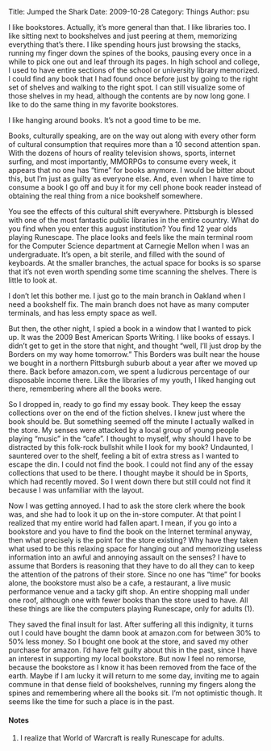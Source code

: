 Title: Jumped the Shark
Date: 2009-10-28
Category: Things
Author: psu

I like bookstores. Actually, it’s more general than that. I like libraries too. I like sitting next to bookshelves and just peering at them, memorizing everything that’s there. I like spending hours just browsing the stacks, running my finger down the spines of the books, pausing every once in a while to pick one out and leaf through its pages. In high school and college, I used to have entire sections of the school or university library memorized. I could find any book that I had found once before just by going to the right set of shelves and walking to the right spot. I can still visualize some of those shelves in my head, although the contents are by now long gone. I like to do the same thing in my favorite bookstores.

I like hanging around books. It’s not a good time to be me.

Books, culturally speaking, are on the way out along with every other form of cultural consumption that requires more than a 10 second attention span. With the dozens of hours of reality television shows, sports, internet surfing, and most importantly, MMORPGs to consume every week, it appears that no one has “time” for books anymore. I would be bitter about this, but I’m just as guilty as everyone else. And, even when I have time to consume a book I go off and buy it for my cell phone book reader instead of obtaining the real thing from a nice bookshelf somewhere.

You see the effects of this cultural shift everywhere. Pittsburgh is blessed with one of the most fantastic public libraries in the entire country. What do you find when you enter this august institution? You find 12 year olds playing Runescape. The place looks and feels like the main terminal room for the Computer Science department at Carnegie Mellon when I was an undergraduate. It’s open, a bit sterile, and filled with the sound of keyboards. At the smaller branches, the actual space for books is so sparse that it’s not even worth spending some time scanning the shelves. There is little to look at.

I don’t let this bother me. I just go to the main branch in Oakland when I need a bookshelf fix. The main branch does not have as many computer terminals, and has less empty space as well.

But then, the other night, I spied a book in a window that I wanted to pick up. It was the 2009 Best American Sports Writing. I like books of essays. I didn’t get to get in the store that night, and thought “well, I’ll just drop by the Borders on my way home tomorrow.” This Borders was built near the house we bought in a northern Pittsburgh suburb about a year after we moved up there. Back before amazon.com, we spent a ludicrous percentage of our disposable income there. Like the libraries of my youth, I liked hanging out there, remembering where all the books were.

So I dropped in, ready to go find my essay book. They keep the essay collections over on the end of the fiction shelves. I knew just where the book should be. But something seemed off the minute I actually walked in the store. My senses were attacked by a local group of young people playing “music” in the “cafe”. I thought to myself, why should I have to be distracted by this folk-rock bullshit while I look for my book? Undaunted, I sauntered over to the shelf, feeling a bit of extra stress as I wanted to escape the din. I could not find the book. I could not find any of the essay collections that used to be there. I thought maybe it should be in Sports, which had recently moved. So I went down there but still could not find it because I was unfamiliar with the layout.

Now I was getting annoyed. I had to ask the store clerk where the book was, and she had to look it up on the in-store computer. At that point I realized that my entire world had fallen apart. I mean, if you go into a bookstore and you have to find the book on the Internet terminal anyway, then what precisely is the point for the store existing? Why have they taken what used to be this relaxing space for hanging out and memorizing useless information into an awful and annoying assault on the senses? I have to assume that Borders is reasoning that they have to do all they can to keep the attention of the patrons of their store. Since no one has “time” for books alone, the bookstore must also be a cafe, a restaurant, a live music performance venue and a tacky gift shop. An entire shopping mall under one roof, although one with fewer books than the store used to have. All these things are like the computers playing Runescape, only for adults (1).

They saved the final insult for last. After suffering all this indignity, it turns out I could have bought the damn book at amazon.com for between 30% to 50% less money. So I bought one book at the store, and saved my other purchase for amazon. I’d have felt guilty about this in the past, since I have an interest in supporting my local bookstore. But now I feel no remorse, because the bookstore as I know it has been removed from the face of the earth. Maybe if I am lucky it will return to me some day, inviting me to again commune in that dense field of bookshelves, running my fingers along the spines and remembering where all the books sit. I’m not optimistic though. It seems like the time for such a place is in the past.

#### Notes

1. I realize that World of Warcraft is really Runescape for adults.